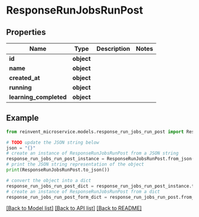 # ResponseRunJobsRunPost


## Properties

Name | Type | Description | Notes
------------ | ------------- | ------------- | -------------
**id** | **object** |  | 
**name** | **object** |  | 
**created_at** | **object** |  | 
**running** | **object** |  | 
**learning_completed** | **object** |  | 

## Example

```python
from reinvent_microservice.models.response_run_jobs_run_post import ResponseRunJobsRunPost

# TODO update the JSON string below
json = "{}"
# create an instance of ResponseRunJobsRunPost from a JSON string
response_run_jobs_run_post_instance = ResponseRunJobsRunPost.from_json(json)
# print the JSON string representation of the object
print(ResponseRunJobsRunPost.to_json())

# convert the object into a dict
response_run_jobs_run_post_dict = response_run_jobs_run_post_instance.to_dict()
# create an instance of ResponseRunJobsRunPost from a dict
response_run_jobs_run_post_form_dict = response_run_jobs_run_post.from_dict(response_run_jobs_run_post_dict)
```
[[Back to Model list]](../README.md#documentation-for-models) [[Back to API list]](../README.md#documentation-for-api-endpoints) [[Back to README]](../README.md)


